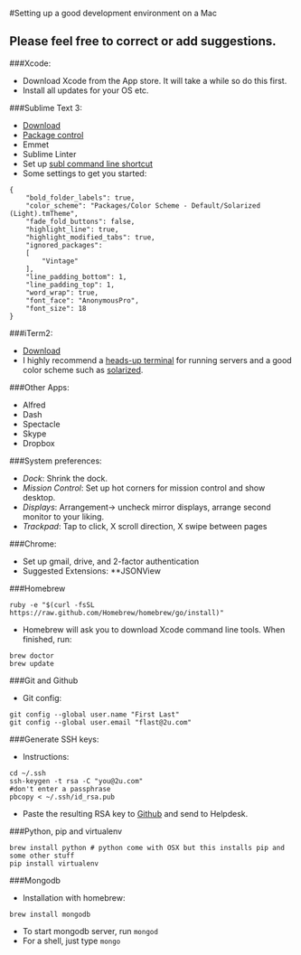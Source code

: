 #Setting up a good development environment on a Mac

## Please feel free to correct or add suggestions.

###Xcode:
* Download Xcode from the App store. It will take a while so do this first.
* Install all updates for your OS etc.

###Sublime Text 3:
* [Download](http://www.sublimetext.com/)
* [Package control](https://sublime.wbond.net/installation)
* Emmet
* Sublime Linter
* Set up [subl command line shortcut](http://stackoverflow.com/questions/16199581/opening-sublime-text-on-command-line-as-subl-on-mac-os)
* Some settings to get you started:

````
{
	"bold_folder_labels": true,
	"color_scheme": "Packages/Color Scheme - Default/Solarized (Light).tmTheme",
	"fade_fold_buttons": false,
	"highlight_line": true,
	"highlight_modified_tabs": true,
	"ignored_packages":
	[
		"Vintage"
	],
	"line_padding_bottom": 1,
	"line_padding_top": 1,
	"word_wrap": true,
	"font_face": "AnonymousPro",
	"font_size": 18
}
````
###iTerm2:
* [Download](http://www.iterm2.com/#/section/home)
* I highly recommend a [heads-up terminal](http://ivanvillareal.com/osx/setup-iterm2-to-behave-like-guake/) for running servers and a good color scheme such as [solarized](https://github.com/altercation/solarized/tree/master/iterm2-colors-solarized).

###Other Apps:
* Alfred
* Dash
* Spectacle
* Skype
* Dropbox

###System preferences:
* *Dock*: Shrink the dock. 
* *Mission Control*: Set up hot corners for mission control and show desktop.
* *Displays*: Arrangement-> uncheck mirror displays, arrange second monitor to your liking. 
* *Trackpad*: Tap to click, X scroll direction, X swipe between pages 

###Chrome:
* Set up gmail, drive, and 2-factor authentication
* Suggested Extensions:
**JSONView

###Homebrew
````
ruby -e "$(curl -fsSL https://raw.github.com/Homebrew/homebrew/go/install)"
````

* Homebrew will ask you to download Xcode command line tools. When finished, run: 

````
brew doctor
brew update
````


###Git and Github
* Git config:

````
git config --global user.name "First Last"
git config --global user.email "flast@2u.com"
````


###Generate SSH keys:
* Instructions:

````
cd ~/.ssh
ssh-keygen -t rsa -C "you@2u.com"
#don't enter a passphrase
pbcopy < ~/.ssh/id_rsa.pub
````
* Paste the resulting RSA key to [Github](https://github.com/settings/ssh) and send to Helpdesk.

###Python, pip and virtualenv

`````
brew install python # python come with OSX but this installs pip and some other stuff
pip install virtualenv
`````

###Mongodb
* Installation with homebrew:

````	
brew install mongodb
````
* To start mongodb server, run ```` mongod ```` 
* For a shell, just type ```` mongo ```` 





